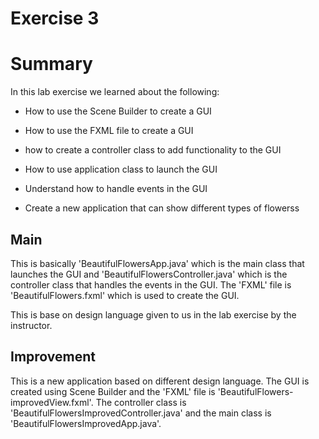 # Exercise 3

# Summary
In this lab exercise we learned about the following:
- How to use the Scene Builder to create a GUI
- How to use the FXML file to create a GUI
- how to create a controller class to add functionality to the GUI
- How to use application class to launch the GUI
- Understand how to handle events in the GUI

- Create a new application that can show different types of flowerss

## Main
This is basically 'BeautifulFlowersApp.java' which is the main class that launches the GUI and 'BeautifulFlowersController.java' which is the controller class that handles the events in the GUI.
The 'FXML' file is 'BeautifulFlowers.fxml' which is used to create the GUI.

This is base on design language given to us in the lab exercise by the instructor.

## Improvement
This is a new application based on different design language. The GUI is created using Scene Builder and the 'FXML' file is 'BeautifulFlowers-improvedView.fxml'. The controller class is 'BeautifulFlowersImprovedController.java' and the main class is 'BeautifulFlowersImprovedApp.java'.
